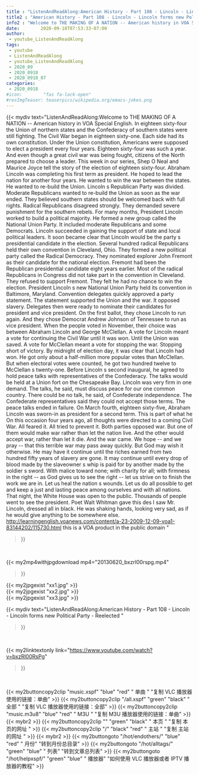 ```yaml
---
title : "ListenAndReadAlong:American History - Part 108 - Lincoln - Lincoln forms new Political Party - Reelected "
title2 : "American History - Part 108 - Lincoln - Lincoln forms new Political Party - Reelected "
info2 : "Welcome to THE MAKING OF A NATION -- American history in VOA Special English. In eighteen sixty-four the Union of northern states and the Confederacy of southern states were still fighting. The Civil War began in eighteen sixty-one. Each side had its own constitution. Under the Union constitution, Americans were supposed to elect a president every four years. Eighteen sixty-four was such a year. And even though a great civil war was being fought, citizens of the North prepared to choose a leader. This week in our series, Shep O Neal and Maurice Joyce tell the story of the election of eighteen sixty-four.     Abraham Lincoln was completing his first term as president. He hoped to lead the nation for another four years. He wanted to win the war between the states.  He wanted to re-build the Union. Lincoln s Republican Party was divided. Moderate Republicans wanted to re-build the Union as soon as the war ended. They believed southern states should be welcomed back with full rights. Radical Republicans disagreed strongly. They demanded severe punishment for the southern rebels.     For many months, President Lincoln worked to build a political majority. He formed a new group called the National Union Party. It included moderate Republicans and some Democrats. Lincoln succeeded in gaining the support of state and local political leaders. It soon became clear that Lincoln would be the party s presidential candidate in the election.     Several hundred radical Republicans held their own convention in Cleveland, Ohio. They formed a new political party called the Radical Democracy. They nominated explorer John Fremont as their candidate for the national election. Fremont had been the Republican presidential candidate eight years earlier. Most of the radical Republicans in Congress did not take part in the convention in Cleveland. They refused to support Fremont.  They felt he had no chance to win the election.     President Lincoln s new National Union Party held its convention in Baltimore, Maryland.  Convention delegates quickly approved a party statement. The statement supported the Union and the war.  It opposed slavery. Delegates then were ready to nominate their candidates for president and vice president.  On the first ballot, they chose Lincoln to run again.  And they chose Democrat Andrew Johnson of Tennessee to run as vice president.     When the people voted in November, their choice was between Abraham Lincoln and George McClellan. A vote for Lincoln meant a vote for continuing the Civil War until it was won. Until the Union was saved.  A vote for McClellan meant a vote for stopping the war. Stopping short of victory. By midnight of election day, it was clear that Lincoln had won. He got only about a half-million more popular votes than McClellan. But when electoral votes were counted, he got two hundred twelve to McClellan s twenty-one.     Before Lincoln s second inaugural, he agreed to hold peace talks with representatives of the Confederacy.  The talks would be held at a Union fort on the Chesapeake Bay. Lincoln was very firm in one demand. The talks, he said, must discuss peace for  our one common country.   There could be no talk, he said, of Confederate independence. The Confederate representatives said they could not accept those terms. The peace talks ended in failure.     On March fourth, eighteen sixty-five, Abraham Lincoln was sworn-in as president for a second term. This is part of what he    On this occasion four years ago, all thoughts were directed to a coming Civil War.  All feared it.  All tried to prevent it.  Both parties opposed war.  But one of them would make war rather than let the nation live.  And the other would accept war, rather than let it die.  And the war came.  We hope -- and we pray -- that this terrible war may pass away quickly. But God may wish it otherwise. He may have it continue until the riches earned from two hundred fifty years of slavery are gone.  It may continue until every drop of blood made by the slaveowner s whip is paid for by another made by the soldier s sword.  With malice toward none; with charity for all; with firmness in the right -- as God gives us to see the right -- let us strive on to finish the work we are in. Let us heal the nation s wounds.  Let us do all possible to get and keep a just and lasting peace among ourselves and with all nations.      That night, the White House was open to the public.  Thousands of people went to see the president. Poet Walt Whitman gave this des   I saw Mr. Lincoln, dressed all in black.  He was shaking hands, looking very sad, as if he would give anything to be somewhere else.  http://learningenglish.voanews.com/content/a-23-2009-12-09-voa1-83144202/115730.html this is a VOA product in the public domain "
date:        2020-09-18T07:53:33-07:00
author:
 - youtube_ListenAndReadAlong
tags:
 - youtube
 - ListenAndReadAlong
 - youtube_ListenAndReadAlong
 - 2020_09
 - 2020_0918
 - 2020_0918_07
categories:
 - 2020_0918
#icon:        "fas fa-lock-open"
#resImgTeaser: teaserpics/wikipedia.org/emacs-jokes.png
---
```


{{< mydiv text="ListenAndReadAlong:Welcome to THE MAKING OF A NATION -- American history in VOA Special English. In eighteen sixty-four the Union of northern states and the Confederacy of southern states were still fighting. The Civil War began in eighteen sixty-one. Each side had its own constitution. Under the Union constitution, Americans were supposed to elect a president every four years. Eighteen sixty-four was such a year. And even though a great civil war was being fought, citizens of the North prepared to choose a leader. This week in our series, Shep O Neal and Maurice Joyce tell the story of the election of eighteen sixty-four.     Abraham Lincoln was completing his first term as president. He hoped to lead the nation for another four years. He wanted to win the war between the states.  He wanted to re-build the Union. Lincoln s Republican Party was divided. Moderate Republicans wanted to re-build the Union as soon as the war ended. They believed southern states should be welcomed back with full rights. Radical Republicans disagreed strongly. They demanded severe punishment for the southern rebels.     For many months, President Lincoln worked to build a political majority. He formed a new group called the National Union Party. It included moderate Republicans and some Democrats. Lincoln succeeded in gaining the support of state and local political leaders. It soon became clear that Lincoln would be the party s presidential candidate in the election.     Several hundred radical Republicans held their own convention in Cleveland, Ohio. They formed a new political party called the Radical Democracy. They nominated explorer John Fremont as their candidate for the national election. Fremont had been the Republican presidential candidate eight years earlier. Most of the radical Republicans in Congress did not take part in the convention in Cleveland. They refused to support Fremont.  They felt he had no chance to win the election.     President Lincoln s new National Union Party held its convention in Baltimore, Maryland.  Convention delegates quickly approved a party statement. The statement supported the Union and the war.  It opposed slavery. Delegates then were ready to nominate their candidates for president and vice president.  On the first ballot, they chose Lincoln to run again.  And they chose Democrat Andrew Johnson of Tennessee to run as vice president.     When the people voted in November, their choice was between Abraham Lincoln and George McClellan. A vote for Lincoln meant a vote for continuing the Civil War until it was won. Until the Union was saved.  A vote for McClellan meant a vote for stopping the war. Stopping short of victory. By midnight of election day, it was clear that Lincoln had won. He got only about a half-million more popular votes than McClellan. But when electoral votes were counted, he got two hundred twelve to McClellan s twenty-one.     Before Lincoln s second inaugural, he agreed to hold peace talks with representatives of the Confederacy.  The talks would be held at a Union fort on the Chesapeake Bay. Lincoln was very firm in one demand. The talks, he said, must discuss peace for  our one common country.   There could be no talk, he said, of Confederate independence. The Confederate representatives said they could not accept those terms. The peace talks ended in failure.     On March fourth, eighteen sixty-five, Abraham Lincoln was sworn-in as president for a second term. This is part of what he    On this occasion four years ago, all thoughts were directed to a coming Civil War.  All feared it.  All tried to prevent it.  Both parties opposed war.  But one of them would make war rather than let the nation live.  And the other would accept war, rather than let it die.  And the war came.  We hope -- and we pray -- that this terrible war may pass away quickly. But God may wish it otherwise. He may have it continue until the riches earned from two hundred fifty years of slavery are gone.  It may continue until every drop of blood made by the slaveowner s whip is paid for by another made by the soldier s sword.  With malice toward none; with charity for all; with firmness in the right -- as God gives us to see the right -- let us strive on to finish the work we are in. Let us heal the nation s wounds.  Let us do all possible to get and keep a just and lasting peace among ourselves and with all nations.      That night, the White House was open to the public.  Thousands of people went to see the president. Poet Walt Whitman gave this des   I saw Mr. Lincoln, dressed all in black.  He was shaking hands, looking very sad, as if he would give anything to be somewhere else.  http://learningenglish.voanews.com/content/a-23-2009-12-09-voa1-83144202/115730.html this is a VOA product in the public domain "
>}}
<br>


{{< my2mp4withjpgdownload mp4="20130620_bxzrl00rspg.mp4"
>}}

{{< my2jpgexist "xx1.jpg" >}}<br>
{{< my2jpgexist "xx2.jpg" >}}<br>
{{< my2jpgexist "xx3.jpg" >}}<br>



{{< mydiv text="ListenAndReadAlong:American History - Part 108 - Lincoln - Lincoln forms new Political Party - Reelected "
>}}
<br>

{{< my2linktextonly link="https://www.youtube.com/watch?v=bxzRl00RsPg"
>}}


<br>

{{< my2buttoncopy2clip "music.xspf"        "blue"   "red"    " 单曲 "  "复制 VLC 播放器使用的链接：单曲" >}} {{< my2buttoncopy2clip "/all.xspf"         "green"  "black"  " 全部 "  "复制 VLC 播放器使用的链接：全部" >}} {{< my2buttoncopy2clip "music.m3u8"        "blue"   "red"    " M3U  "    "复制 M3U 播放器使用的链接：单曲" >}} {{< mybr2 >}} {{< my2buttoncopy2clip ""                  "green"  "black"  " 本页 "    "复制 本页的网址 " >}} {{< my2buttoncopy2clip "/"                 "black"  "red"    " 主站 "    "复制 主站的网址 " >}} {{< mybr2 >}} {{< my2buttongoto      "/hot/endothers/"   "blue"   "red"    " 月份"   "转到月份总目录" >}} {{< my2buttongoto      "/hot/alltags/"     "green"  "blue"   " 列表"   "转到文章总列表" >}} {{< my2buttongoto      "/hot/helpxspf/"    "green"  "blue"   " 播放器" "如何使用 VLC 播放器或者 IPTV 播放器的教程" >}} 
